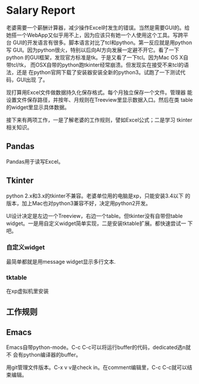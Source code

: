 # Salary Report #

老婆需要一个薪酬计算器，减少操作Excel时发生的错误。当然是需要GUI的。给
她搭一个WebApp又似乎用不上，因为应该只有她一个人使用这个工具。写跨平台
GUI的开发语言有很多。脚本语言对比了tcl和python。第一反应就是用python写
GUI。因为python很火，特别以后向AI方向发展一定避不开它。看了一下python
的GUI框架，发现官方标准是tk。于是又看了一下tcl。因为Mac OS X自带tcl/tk，
而OSX自带的python跑tkinter经常崩溃。但发现实在接受不来tcl的语法，还是
在python官网下载了安装器安装全新的python3。试跑了一下测试代码，GUI出现
了。
	
现打算用Excel文件做数据持久化保存格式。每个月独立保存一个文件。管理器
能设置文件保存路径，并按年、月规则在Treeview里显示数据入口。然后在类
table的widget里显示具体数据。

接下来有两项工作，一是了解老婆的工作规则，譬如Excel公式；二是学习
tkinter相关知识。

## Pandas ##

Pandas用于读写Excel。

## Tkinter ##

python 2.x和3.x的tkinter不兼容。老婆单位用的电脑是xp，只能安装3.4以下
的版本，加上Mac也对python3兼容不好，决定用python2开发。
	
UI设计决定是左边一个Treeview，右边一个table。但tkinter没有自带但table
widget。一是用自定义widget简单实现，二是安装tktable扩展。都快速尝试一
下吧。
	
### 自定义widget ###

最简单都就是用message widget显示多行文本.

### tktable ###

在xp虚拟机里安装

## 工作规则 ##

 
## Emacs ##

Emacs自带python-mode。C-c C-c可以将运行buffer的代码，dedicated选n就不
会有python编译器的buffer。

用git管理文件版本。C-x v v是check in。在comment编辑里，C-c C-c就可以结
束编辑。

